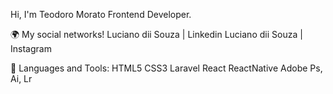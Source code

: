 Hi, I'm Teodoro Morato
Frontend Developer.


🌍 My social networks!
Luciano dii Souza | Linkedin	Luciano dii Souza | Instagram

🔧 Languages and Tools:
HTML5
CSS3
Laravel
React
ReactNative
Adobe Ps, Ai, Lr
